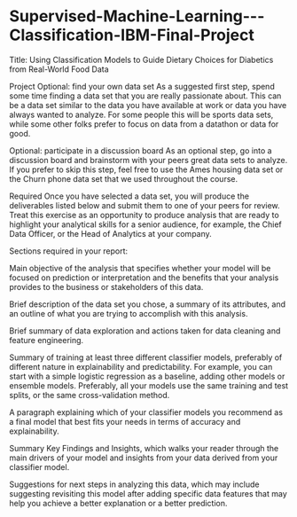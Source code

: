 # Supervised-Machine-Learning---Classification-IBM-Final-Project
Title: Using Classification Models to Guide Dietary Choices for Diabetics from Real-World Food Data

Project
Optional: find your own data set
As a suggested first step, spend some time finding a data set that you are really passionate about. This can be a data set similar to the data you have available at work or data you have always wanted to analyze. For some people this will be sports data sets, while some other folks prefer to focus on data from a datathon or data for good.

Optional: participate in a discussion board
As an optional step, go into a discussion board and brainstorm with your peers great data sets to analyze. If you prefer to skip this step, feel free to use the Ames housing data set or the Churn phone data set that we used throughout the course.

Required
Once you have selected a data set, you will produce the deliverables listed below and submit them to one of your peers for review. Treat this exercise as an opportunity to produce analysis that are ready to highlight your analytical skills for a senior audience, for example, the Chief Data Officer, or the Head of Analytics at your company.

Sections required in your report:

Main objective of the analysis that specifies whether your model will be focused on prediction or interpretation and the benefits that your analysis provides to the business or stakeholders of this data.

Brief description of the data set you chose, a summary of its attributes, and an outline of what you are trying to accomplish with this analysis.

Brief summary of data exploration and actions taken for data cleaning and feature engineering.

Summary of training at least three different classifier models, preferably of different nature in explainability and predictability. For example, you can start with a simple logistic regression as a baseline, adding other models or ensemble models. Preferably, all your models use the same training and test splits, or the same cross-validation method.

A paragraph explaining which of your classifier models you recommend as a final model that best fits your needs in terms of accuracy and explainability.

Summary Key Findings and Insights, which walks your reader through the main drivers of your model and insights from your data derived from your classifier model.

Suggestions for next steps in analyzing this data, which may include suggesting revisiting this model after adding specific data features that may help you achieve a better explanation or a better prediction.
